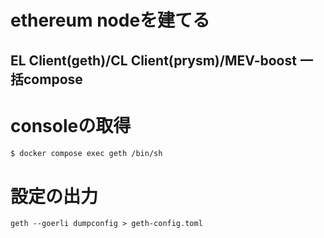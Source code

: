 # ethereum nodeを建てる
## EL Client(geth)/CL Client(prysm)/MEV-boost 一括compose



















# consoleの取得

```sh
$ docker compose exec geth /bin/sh
```

# 設定の出力
```
geth --goerli dumpconfig > geth-config.toml
```
